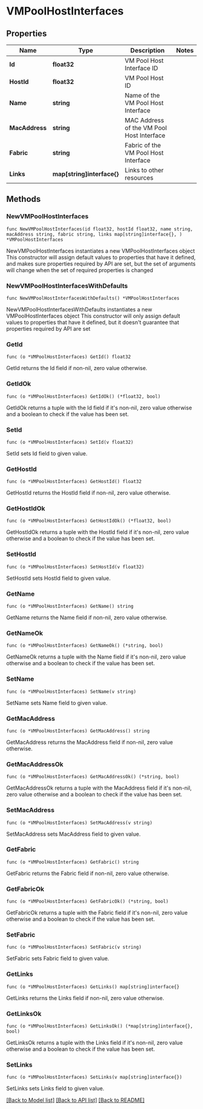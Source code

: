 # VMPoolHostInterfaces

## Properties

Name | Type | Description | Notes
------------ | ------------- | ------------- | -------------
**Id** | **float32** | VM Pool Host Interface ID | 
**HostId** | **float32** | VM Pool Host ID | 
**Name** | **string** | Name of the VM Pool Host Interface | 
**MacAddress** | **string** | MAC Address of the VM Pool Host Interface | 
**Fabric** | **string** | Fabric of the VM Pool Host Interface | 
**Links** | **map[string]interface{}** | Links to other resources | 

## Methods

### NewVMPoolHostInterfaces

`func NewVMPoolHostInterfaces(id float32, hostId float32, name string, macAddress string, fabric string, links map[string]interface{}, ) *VMPoolHostInterfaces`

NewVMPoolHostInterfaces instantiates a new VMPoolHostInterfaces object
This constructor will assign default values to properties that have it defined,
and makes sure properties required by API are set, but the set of arguments
will change when the set of required properties is changed

### NewVMPoolHostInterfacesWithDefaults

`func NewVMPoolHostInterfacesWithDefaults() *VMPoolHostInterfaces`

NewVMPoolHostInterfacesWithDefaults instantiates a new VMPoolHostInterfaces object
This constructor will only assign default values to properties that have it defined,
but it doesn't guarantee that properties required by API are set

### GetId

`func (o *VMPoolHostInterfaces) GetId() float32`

GetId returns the Id field if non-nil, zero value otherwise.

### GetIdOk

`func (o *VMPoolHostInterfaces) GetIdOk() (*float32, bool)`

GetIdOk returns a tuple with the Id field if it's non-nil, zero value otherwise
and a boolean to check if the value has been set.

### SetId

`func (o *VMPoolHostInterfaces) SetId(v float32)`

SetId sets Id field to given value.


### GetHostId

`func (o *VMPoolHostInterfaces) GetHostId() float32`

GetHostId returns the HostId field if non-nil, zero value otherwise.

### GetHostIdOk

`func (o *VMPoolHostInterfaces) GetHostIdOk() (*float32, bool)`

GetHostIdOk returns a tuple with the HostId field if it's non-nil, zero value otherwise
and a boolean to check if the value has been set.

### SetHostId

`func (o *VMPoolHostInterfaces) SetHostId(v float32)`

SetHostId sets HostId field to given value.


### GetName

`func (o *VMPoolHostInterfaces) GetName() string`

GetName returns the Name field if non-nil, zero value otherwise.

### GetNameOk

`func (o *VMPoolHostInterfaces) GetNameOk() (*string, bool)`

GetNameOk returns a tuple with the Name field if it's non-nil, zero value otherwise
and a boolean to check if the value has been set.

### SetName

`func (o *VMPoolHostInterfaces) SetName(v string)`

SetName sets Name field to given value.


### GetMacAddress

`func (o *VMPoolHostInterfaces) GetMacAddress() string`

GetMacAddress returns the MacAddress field if non-nil, zero value otherwise.

### GetMacAddressOk

`func (o *VMPoolHostInterfaces) GetMacAddressOk() (*string, bool)`

GetMacAddressOk returns a tuple with the MacAddress field if it's non-nil, zero value otherwise
and a boolean to check if the value has been set.

### SetMacAddress

`func (o *VMPoolHostInterfaces) SetMacAddress(v string)`

SetMacAddress sets MacAddress field to given value.


### GetFabric

`func (o *VMPoolHostInterfaces) GetFabric() string`

GetFabric returns the Fabric field if non-nil, zero value otherwise.

### GetFabricOk

`func (o *VMPoolHostInterfaces) GetFabricOk() (*string, bool)`

GetFabricOk returns a tuple with the Fabric field if it's non-nil, zero value otherwise
and a boolean to check if the value has been set.

### SetFabric

`func (o *VMPoolHostInterfaces) SetFabric(v string)`

SetFabric sets Fabric field to given value.


### GetLinks

`func (o *VMPoolHostInterfaces) GetLinks() map[string]interface{}`

GetLinks returns the Links field if non-nil, zero value otherwise.

### GetLinksOk

`func (o *VMPoolHostInterfaces) GetLinksOk() (*map[string]interface{}, bool)`

GetLinksOk returns a tuple with the Links field if it's non-nil, zero value otherwise
and a boolean to check if the value has been set.

### SetLinks

`func (o *VMPoolHostInterfaces) SetLinks(v map[string]interface{})`

SetLinks sets Links field to given value.



[[Back to Model list]](../README.md#documentation-for-models) [[Back to API list]](../README.md#documentation-for-api-endpoints) [[Back to README]](../README.md)


